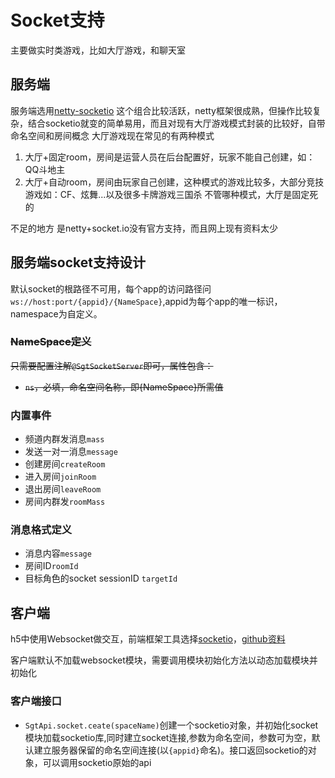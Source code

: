 

# Socket支持

主要做实时类游戏，比如大厅游戏，和聊天室

## 服务端
服务端选用[netty-socketio](https://github.com/mrniko/netty-socketio)
这个组合比较活跃，netty框架很成熟，但操作比较复杂，结合socketio就变的简单易用，而且对现有大厅游戏模式封装的比较好，自带命名空间和房间概念
大厅游戏现在常见的有两种模式
1. 大厅+固定room，房间是运营人员在后台配置好，玩家不能自己创建，如：QQ斗地主
2. 大厅+自动room，房间由玩家自己创建，这种模式的游戏比较多，大部分竞技游戏如：CF、炫舞...以及很多卡牌游戏三国杀
不管哪种模式，大厅是固定死的

不足的地方 是netty+socket.io没有官方支持，而且网上现有资料太少

## 服务端socket支持设计
默认socket的根路径不可用，每个app的访问路径问`ws://host:port/{appid}/{NameSpace}`,appid为每个app的唯一标识，namespace为自定义。

### ~~NameSpace定义~~ 

~~只需要配置注解`@SgtSocketServer`即可，属性包含：~~
* ~~`ns`，必填，命名空间名称，即{NameSpace}所需值~~

### 内置事件
* 频道内群发消息`mass`
* 发送一对一消息`message`
* 创建房间`createRoom`
* 进入房间`joinRoom`
* 退出房间`leaveRoom`
* 房间内群发`roomMass`

### 消息格式定义
* 消息内容`message`
* 房间ID`roomId`
* 目标角色的socket sessionID `targetId`



## 客户端
h5中使用Websocket做交互，前端框架工具选择[socketio](http://www.socket.io)，[github资料](https://github.com/socketio/socket.io-client)

客户端默认不加载websocket模块，需要调用模块初始化方法以动态加载模块并初始化
### 客户端接口
* `SgtApi.socket.ceate(spaceName)`创建一个socketio对象，并初始化socket模块加载socketio库,同时建立socket连接,参数为命名空间，参数可为空，默认建立服务器保留的命名空间连接(以`{appid}`命名)。接口返回socketio的对象，可以调用socketio原始的api

